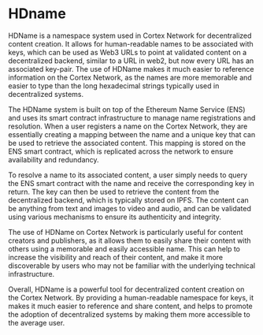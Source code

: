 # HDname

HDName is a namespace system used in Cortex Network for decentralized content creation. It allows for human-readable names to be associated with keys, which can be used as Web3 URLs to point at validated content on a decentralized backend, similar to a URL in web2, but now every URL has an associated key-pair. The use of HDName makes it much easier to reference information on the Cortex Network, as the names are more memorable and easier to type than the long hexadecimal strings typically used in decentralized systems.

The HDName system is built on top of the Ethereum Name Service (ENS) and uses its smart contract infrastructure to manage name registrations and resolution. When a user registers a name on the Cortex Network, they are essentially creating a mapping between the name and a unique key that can be used to retrieve the associated content. This mapping is stored on the ENS smart contract, which is replicated across the network to ensure availability and redundancy.

To resolve a name to its associated content, a user simply needs to query the ENS smart contract with the name and receive the corresponding key in return. The key can then be used to retrieve the content from the decentralized backend, which is typically stored on IPFS. The content can be anything from text and images to video and audio, and can be validated using various mechanisms to ensure its authenticity and integrity.

The use of HDName on Cortex Network is particularly useful for content creators and publishers, as it allows them to easily share their content with others using a memorable and easily accessible name. This can help to increase the visibility and reach of their content, and make it more discoverable by users who may not be familiar with the underlying technical infrastructure.

Overall, HDName is a powerful tool for decentralized content creation on the Cortex Network. By providing a human-readable namespace for keys, it makes it much easier to reference and share content, and helps to promote the adoption of decentralized systems by making them more accessible to the average user.


